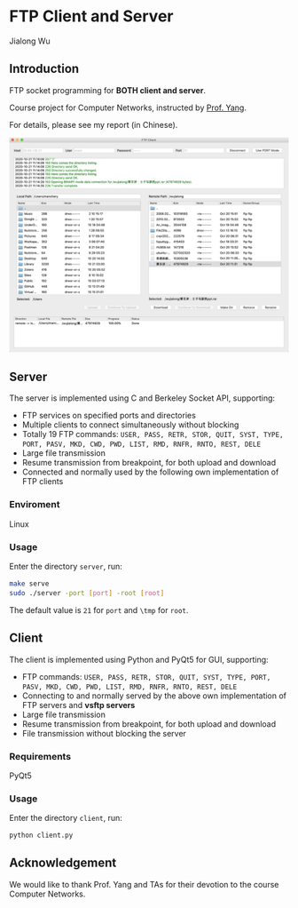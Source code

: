 # FTP Client and Server

Jialong Wu

## Introduction

FTP socket programming for **BOTH client and server**. 

Course project for Computer Networks, instructed by [Prof. Yang](http://tns.thss.tsinghua.edu.cn/~yangzheng/).

For details, please see my report (in Chinese).

<p align="center">
  <img src="figures/client.png" alt="client-demo" width="800px" />
</p>

## Server

The server is implemented using C and Berkeley Socket API, supporting:

- FTP services on specified ports and directories
- Multiple clients to connect simultaneously without blocking
- Totally 19 FTP commands: `USER, PASS, RETR, STOR, QUIT, SYST, TYPE, PORT, PASV, MKD, CWD, PWD, LIST, RMD, RNFR, RNTO, REST, DELE`
- Large file transmission
- Resume transmission from breakpoint, for both upload and download
- Connected and normally used by the following own implementation of FTP clients

### Enviroment

Linux

### Usage

Enter the directory `server`, run:

````bash
make serve
sudo ./server -port [port] -root [root]
````

The default value is `21` for `port` and `\tmp` for `root`. 

## Client

The client is implemented using Python and PyQt5 for GUI, supporting:

- FTP commands: `USER, PASS, RETR, STOR, QUIT, SYST, TYPE, PORT, PASV, MKD, CWD, PWD, LIST, RMD, RNFR, RNTO, REST, DELE`
- Connecting to and normally served by the above own implementation of FTP servers and **vsftp servers**
- Large file transmission
- Resume transmission from breakpoint, for both upload and download
- File transmission without blocking the server

### Requirements

PyQt5
### Usage

Enter the directory `client`, run:

```bash
python client.py
```
## Acknowledgement

We would like to thank Prof. Yang and TAs for their devotion to the course Computer Networks.



